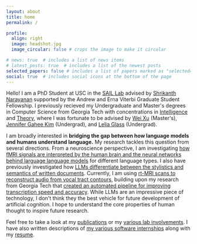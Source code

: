 ```yaml
---
layout: about
title: home
permalink: /

profile:
  align: right
  image: headshot.jpg
  image_circular: false # crops the image to make it circular

# news: true  # includes a list of news items
# latest_posts: true  # includes a list of the newest posts
selected_papers: false # includes a list of papers marked as "selected={true}"
social: true  # includes social icons at the bottom of the page
---
```


<!--  Write your biography here. Tell the world about yourself. Link to your favorite [subreddit](http://reddit.com). You can put a picture in, too. The code is already in, just name your picture `prof_pic.jpg` and put it in the `img/` folder.

Put your address / P.O. box / other info right below your picture. You can also disable any of these elements by editing `profile` property of the YAML header of your `_pages/about.md`. Edit `_bibliography/papers.bib` and Jekyll will render your [publications page](/al-folio/publications/) automatically.

Link to your social media connections, too. This theme is set up to use [Font Awesome icons](http://fortawesome.github.io/Font-Awesome/) and [Academicons](https://jpswalsh.github.io/academicons/), like the ones below. Add your Facebook, Twitter, LinkedIn, Google Scholar, or just disable all of them. -->

Hello! I am a PhD Student at USC in the [SAIL Lab](https://sail.usc.edu) advised by [Shrikanth Narayanan](https://viterbi.usc.edu/directory/faculty/Narayanan/Shrikanth) supported by the Andrew and Erna Viterbi Graduate Student Fellowship. I previously recieved my Undergraduate and Master's degrees in Computer Science from Georgia Tech with concentrations in [Intelligence](https://www.cc.gatech.edu/academics/threads/intelligence) and [Theory](https://www.cc.gatech.edu/academics/threads/theory), where I was fortunate to be advised by [Wei Xu](https://cocoxu.github.io/) (Master's), [Jennifer Gahee Kim](https://faculty.cc.gatech.edu/~jkim693/) (Undergrad), and [Lelia Glass](https://www.leliaglass.com/) (Undergrad).

I am broadly interested in **bridging the gap between how language models and humans understand language.** My research tackles this question from several directions. From a neuroscience perspective, I am investigating [how fMRI signals are interpreted by the human brain and the neural networks behind larguage language models](/research/#brain-score) for different language types. I also have previously investigated how [LLMs differentiate between the stylistics and semantics of written documents](/research/#authorship). Currently, I am using [rt-MRI scans to reconstruct audio from vocal tract contours](/research/#vocal-tract), building upon my research from Georgia Tech that [created an automated pipeline for improving transcription speed and accuracy](/research/#bedword). While LLMs are an impressive piece of technology, I don't think they the best vehicle for future development of artificial cognition. I hope to understand the core properties of human thought to inspire future research. 

Feel free to take a look at my [publications](/publications) or my [various lab involvements](/research/). I have also written descriptions of [my various software internships](/experience) along with my [resume](/resume).

